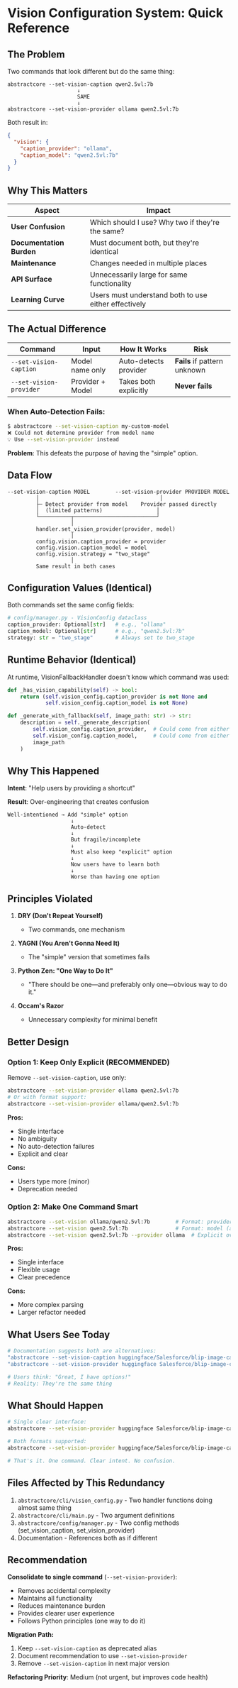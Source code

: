# Vision Configuration System: Quick Reference

## The Problem

Two commands that look different but do the same thing:

```
abstractcore --set-vision-caption qwen2.5vl:7b
                      ↓
                      SAME
                      ↓
abstractcore --set-vision-provider ollama qwen2.5vl:7b
```

Both result in:
```json
{
  "vision": {
    "caption_provider": "ollama",
    "caption_model": "qwen2.5vl:7b"
  }
}
```

## Why This Matters

| Aspect | Impact |
|--------|--------|
| **User Confusion** | Which should I use? Why two if they're the same? |
| **Documentation Burden** | Must document both, but they're identical |
| **Maintenance** | Changes needed in multiple places |
| **API Surface** | Unnecessarily large for same functionality |
| **Learning Curve** | Users must understand both to use either effectively |

## The Actual Difference

| Command | Input | How It Works | Risk |
|---------|-------|--------------|------|
| `--set-vision-caption` | Model name only | Auto-detects provider | **Fails** if pattern unknown |
| `--set-vision-provider` | Provider + Model | Takes both explicitly | **Never fails** |

### When Auto-Detection Fails:

```bash
$ abstractcore --set-vision-caption my-custom-model
❌ Could not determine provider from model name
💡 Use --set-vision-provider instead
```

**Problem**: This defeats the purpose of having the "simple" option.

## Data Flow

```
--set-vision-caption MODEL        --set-vision-provider PROVIDER MODEL
         │                                      │
         ├─ Detect provider from model    Provider passed directly
         │  (limited patterns)                 │
         └──────────┬──────────────────────────┘
                    │
         handler.set_vision_provider(provider, model)
                    │
         config.vision.caption_provider = provider
         config.vision.caption_model = model
         config.vision.strategy = "two_stage"
                    │
         Same result in both cases
```

## Configuration Values (Identical)

Both commands set the same config fields:

```python
# config/manager.py - VisionConfig dataclass
caption_provider: Optional[str]   # e.g., "ollama"
caption_model: Optional[str]      # e.g., "qwen2.5vl:7b"
strategy: str = "two_stage"       # Always set to two_stage
```

## Runtime Behavior (Identical)

At runtime, VisionFallbackHandler doesn't know which command was used:

```python
def _has_vision_capability(self) -> bool:
    return (self.vision_config.caption_provider is not None and 
            self.vision_config.caption_model is not None)

def _generate_with_fallback(self, image_path: str) -> str:
    description = self._generate_description(
        self.vision_config.caption_provider,  # Could come from either command
        self.vision_config.caption_model,     # Could come from either command
        image_path
    )
```

## Why This Happened

**Intent**: "Help users by providing a shortcut"

**Result**: Over-engineering that creates confusion

```
Well-intentioned → Add "simple" option
                    ↓
                    Auto-detect
                    ↓
                    But fragile/incomplete
                    ↓
                    Must also keep "explicit" option
                    ↓
                    Now users have to learn both
                    ↓
                    Worse than having one option
```

## Principles Violated

1. **DRY (Don't Repeat Yourself)**
   - Two commands, one mechanism

2. **YAGNI (You Aren't Gonna Need It)**
   - The "simple" version that sometimes fails

3. **Python Zen: "One Way to Do It"**
   - "There should be one—and preferably only one—obvious way to do it."

4. **Occam's Razor**
   - Unnecessary complexity for minimal benefit

## Better Design

### Option 1: Keep Only Explicit (RECOMMENDED)

Remove `--set-vision-caption`, use only:
```bash
abstractcore --set-vision-provider ollama qwen2.5vl:7b
# Or with format support:
abstractcore --set-vision-provider ollama/qwen2.5vl:7b
```

**Pros:**
- Single interface
- No ambiguity
- No auto-detection failures
- Explicit and clear

**Cons:**
- Users type more (minor)
- Deprecation needed

### Option 2: Make One Command Smart

```bash
abstractcore --set-vision ollama/qwen2.5vl:7b        # Format: provider/model
abstractcore --set-vision qwen2.5vl:7b               # Format: model (auto-detect)
abstractcore --set-vision qwen2.5vl:7b --provider ollama  # Explicit override
```

**Pros:**
- Single interface
- Flexible usage
- Clear precedence

**Cons:**
- More complex parsing
- Larger refactor needed

## What Users See Today

```bash
# Documentation suggests both are alternatives:
"abstractcore --set-vision-caption huggingface/Salesforce/blip-image-captioning-base"
"abstractcore --set-vision-provider huggingface Salesforce/blip-image-captioning-base"

# Users think: "Great, I have options!"
# Reality: They're the same thing
```

## What Should Happen

```bash
# Single clear interface:
abstractcore --set-vision-provider huggingface Salesforce/blip-image-captioning-base

# Both formats supported:
abstractcore --set-vision-provider huggingface/Salesforce/blip-image-captioning-base

# That's it. One command. Clear intent. No confusion.
```

## Files Affected by This Redundancy

1. `abstractcore/cli/vision_config.py` - Two handler functions doing almost same thing
2. `abstractcore/cli/main.py` - Two argument definitions
3. `abstractcore/config/manager.py` - Two config methods (set_vision_caption, set_vision_provider)
4. Documentation - References both as if different

## Recommendation

**Consolidate to single command** (`--set-vision-provider`):
- Removes accidental complexity
- Maintains all functionality
- Reduces maintenance burden
- Provides clearer user experience
- Follows Python principles (one way to do it)

**Migration Path:**
1. Keep `--set-vision-caption` as deprecated alias
2. Document recommendation to use `--set-vision-provider`
3. Remove `--set-vision-caption` in next major version

**Refactoring Priority**: Medium (not urgent, but improves code health)
